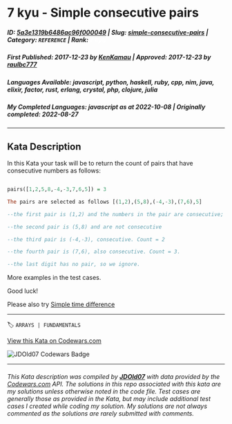 # 7 kyu - Simple consecutive pairs

##### **ID**: [5a3e1319b6486ac96f000049](https://www.codewars.com/kata/5a3e1319b6486ac96f000049) | **Slug**: [simple-consecutive-pairs](https://www.codewars.com/kata/5a3e1319b6486ac96f000049) | **Category**: `REFERENCE` | **Rank**: <span style="color:white">7 kyu</span>

##### **First Published**: 2017-12-23 ***by*** [KenKamau](https://www.codewars.com/users/KenKamau) | **Approved**: 2017-12-23 ***by*** [raulbc777](https://www.codewars.com/users/raulbc777)

##### **Languages Available**: javascript, python, haskell, ruby, cpp, nim, java, elixir, factor, rust, erlang, crystal, php, clojure, julia

##### **My Completed Languages**: javascript ***as at*** 2022-10-08 | **Originally completed**: 2022-08-27

---

## Kata Description


In this Kata your task will be to return the count of pairs that have consecutive numbers as follows:

```Haskell

pairs([1,2,5,8,-4,-3,7,6,5]) = 3

The pairs are selected as follows [(1,2),(5,8),(-4,-3),(7,6),5]

--the first pair is (1,2) and the numbers in the pair are consecutive; Count = 1

--the second pair is (5,8) and are not consecutive

--the third pair is (-4,-3), consecutive. Count = 2

--the fourth pair is (7,6), also consecutive. Count = 3. 

--the last digit has no pair, so we ignore.

```



More examples in the test cases. 



Good luck!



Please also try [Simple time difference](https://www.codewars.com/kata/5b76a34ff71e5de9db0000f2)

---


🏷 `ARRAYS | FUNDAMENTALS`


[View this Kata on Codewars.com](https://www.codewars.com/kata/5a3e1319b6486ac96f000049)

![](https://www.codewars.com/users/jdold07/badges/large "JDOld07 Codewars Badge")

---

###### *This Kata description was compiled by [**JDOld07**](https://tpstech.dev) with data provided by the [Codewars.com](https://www.codewars.com) API.  The solutions in this repo associated with this kata are my solutions unless otherwise noted in the code file.  Test cases are generally those as provided in the Kata, but may include additional test cases I created while coding my solution.  My solutions are not always commented as the solutions are rarely submitted with comments.*
